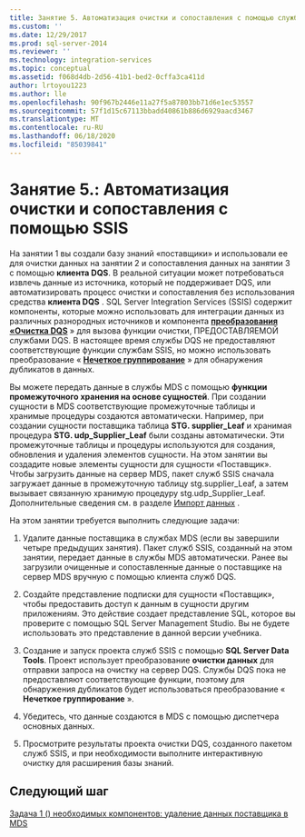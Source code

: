 ```yaml
---
title: Занятие 5. Автоматизация очистки и сопоставления с помощью служб SSIS | Документация Майкрософт
ms.custom: ''
ms.date: 12/29/2017
ms.prod: sql-server-2014
ms.reviewer: ''
ms.technology: integration-services
ms.topic: conceptual
ms.assetid: f068d4db-2d56-41b1-bed2-0cffa3ca411d
author: lrtoyou1223
ms.author: lle
ms.openlocfilehash: 90f967b2446e11a27f5a87803bb71d6e1ec53557
ms.sourcegitcommit: 57f1d15c67113bbadd40861b886d6929aacd3467
ms.translationtype: MT
ms.contentlocale: ru-RU
ms.lasthandoff: 06/18/2020
ms.locfileid: "85039841"
---
```

# <a name="lesson-5-automating-the-cleansing-and-matching-using-ssis"></a>Занятие 5.: Автоматизация очистки и сопоставления с помощью SSIS
  На занятии 1 вы создали базу знаний «поставщики» и использовали ее для очистки данных на занятии 2 и сопоставления данных на занятии 3 с помощью **клиента DQS**. В реальной ситуации может потребоваться извлечь данные из источника, который не поддерживает DQS, или автоматизировать процесс очистки и сопоставления без использования средства **клиента DQS** . SQL Server Integration Services (SSIS) содержит компоненты, которые можно использовать для интеграции данных из различных разнородных источников и компонента **[преобразования «Очистка DQS](https://msdn.microsoft.com/library/ee677619.aspx)** » для вызова функции очистки, ПРЕДОСТАВЛЯЕМОЙ службами DQS. В настоящее время службы DQS не предоставляют соответствующие функции службам SSIS, но можно использовать преобразование « **[Нечеткое группирование](../integration-services/data-flow/transformations/fuzzy-grouping-transformation.md)** » для обнаружения дубликатов в данных.  
  
 Вы можете передать данные в службы MDS с помощью **функции промежуточного хранения на основе сущностей**. При создании сущности в MDS соответствующие промежуточные таблицы и хранимые процедуры создаются автоматически. Например, при создании сущности поставщика таблица **STG. supplier_Leaf** и хранимая процедура **STG. udp_Supplier_Leaf** были созданы автоматически. Эти промежуточные таблицы и процедуры используются для создания, обновления и удаления элементов сущности. На этом занятии вы создадите новые элементы сущности для сущности «Поставщик». Чтобы загрузить данные на сервер MDS, пакет служб SSIS сначала загружает данные в промежуточную таблицу stg.supplier_Leaf, а затем вызывает связанную хранимую процедуру stg.udp_Supplier_Leaf. Дополнительные сведения см. в разделе [Импорт данных](../master-data-services/overview-importing-data-from-tables-master-data-services.md) .  
  
 На этом занятии требуется выполнить следующие задачи:  
  
1.  Удалите данные поставщика в службах MDS (если вы завершили четыре предыдущих занятия). Пакет служб SSIS, созданный на этом занятии, передает данные в службы MDS автоматически. Ранее вы загрузили очищенные и сопоставленные данные о поставщике на сервер MDS вручную с помощью клиента служб DQS.  
  
2.  Создайте представление подписки для сущности «Поставщик», чтобы предоставить доступ к данным в сущности другим приложениям. Это действие создает представление SQL, которое вы проверите с помощью SQL Server Management Studio. Вы не будете использовать это представление в данной версии учебника.  
  
3.  Создание и запуск проекта служб SSIS с помощью **SQL Server Data Tools**. Проект использует преобразование **очистки данных** для отправки запроса на очистку на сервер DQS. Службы DQS пока не предоставляют соответствующие функции, поэтому для обнаружения дубликатов будет использоваться преобразование « **Нечеткое группирование** ».  
  
4.  Убедитесь, что данные создаются в MDS с помощью диспетчера основных данных.  
  
5.  Просмотрите результаты проекта очистки DQS, созданного пакетом служб SSIS, и при необходимости выполните интерактивную очистку для расширения базы знаний.  
  
## <a name="next-step"></a>Следующий шаг  
 [Задача 1 &#40;&#41; необходимых компонентов: удаление данных поставщика в MDS](../../2014/tutorials/task-1-prerequisite-removing-supplier-data-in-mds.md)  
  
  
